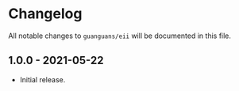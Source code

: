 # Changelog

All notable changes to `guanguans/eii` will be documented in this file.

## 1.0.0 - 2021-05-22

* Initial release.
